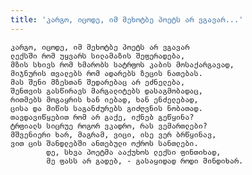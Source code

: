```yaml
---
title: 'კარგო, იცოდე, იმ მეხოტბე პოეტს არ ვგავარ...'
---
```


    კარგო, იცოდე, იმ მეხოტბე პოეტს არ ვგავარ
    ლექსში რომ უყვარს სილამაზის შეფერადება,
    მზის სხივს რომ ხმარობს სატრფოს კაბის მოსაქარგავად,
    მიჯნურის თვალებს რომ ადარებს ზეცის ნათებას.
    მას შენი მზესთან შედარებაც არ ეძნელება,
    შენთვის გასწირავს მარგალიტებს დასაგმობადაც,
    რითმებს მოგაყრის ხან იებად, ხან ენძელებად,
    ცისა და მიწის საგანძურებს გიძღვნის ნობათად.
    თავდავიწყებით რომ არ გაქე, იქნებ გეწყინა?
    ტრფიალს სიცრუე როგორ ვკადრო, რას ვემართლები?
    მშვენიერი ხარ, მაგრამ, ვიცი, ისე ვერ ბრწყინავ,
    ვით ცის შანდლებში ანთებული ოქროს სანთლები.
            დე, სხვა პოეტმა ააქუხოს ლექსი ფინთიხად,
            მე ფასს არ გადებ, - გასაყიდად როდი მინდიხარ.
